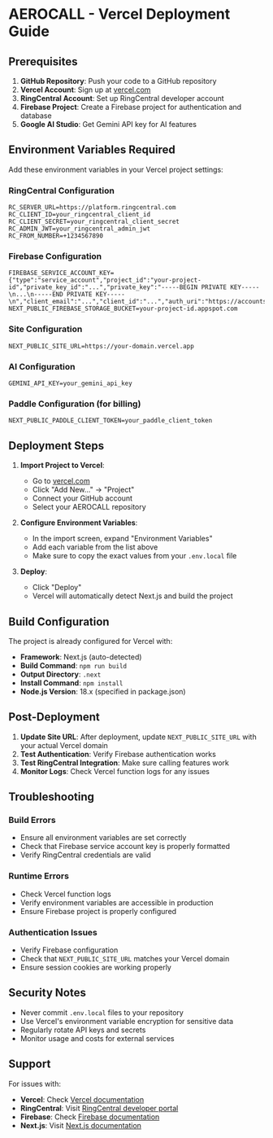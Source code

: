 # AEROCALL - Vercel Deployment Guide

## Prerequisites

1. **GitHub Repository**: Push your code to a GitHub repository
2. **Vercel Account**: Sign up at [vercel.com](https://vercel.com)
3. **RingCentral Account**: Set up RingCentral developer account
4. **Firebase Project**: Create a Firebase project for authentication and database
5. **Google AI Studio**: Get Gemini API key for AI features

## Environment Variables Required

Add these environment variables in your Vercel project settings:

### RingCentral Configuration
```
RC_SERVER_URL=https://platform.ringcentral.com
RC_CLIENT_ID=your_ringcentral_client_id
RC_CLIENT_SECRET=your_ringcentral_client_secret
RC_ADMIN_JWT=your_ringcentral_admin_jwt
RC_FROM_NUMBER=+1234567890
```

### Firebase Configuration
```
FIREBASE_SERVICE_ACCOUNT_KEY={"type":"service_account","project_id":"your-project-id","private_key_id":"...","private_key":"-----BEGIN PRIVATE KEY-----\n...\n-----END PRIVATE KEY-----\n","client_email":"...","client_id":"...","auth_uri":"https://accounts.google.com/o/oauth2/auth","token_uri":"https://oauth2.googleapis.com/token","auth_provider_x509_cert_url":"https://www.googleapis.com/oauth2/v1/certs","client_x509_cert_url":"..."}
NEXT_PUBLIC_FIREBASE_STORAGE_BUCKET=your-project-id.appspot.com
```

### Site Configuration
```
NEXT_PUBLIC_SITE_URL=https://your-domain.vercel.app
```

### AI Configuration
```
GEMINI_API_KEY=your_gemini_api_key
```

### Paddle Configuration (for billing)
```
NEXT_PUBLIC_PADDLE_CLIENT_TOKEN=your_paddle_client_token
```

## Deployment Steps

1. **Import Project to Vercel**:
   - Go to [vercel.com](https://vercel.com)
   - Click "Add New..." → "Project"
   - Connect your GitHub account
   - Select your AEROCALL repository

2. **Configure Environment Variables**:
   - In the import screen, expand "Environment Variables"
   - Add each variable from the list above
   - Make sure to copy the exact values from your `.env.local` file

3. **Deploy**:
   - Click "Deploy"
   - Vercel will automatically detect Next.js and build the project

## Build Configuration

The project is already configured for Vercel with:
- **Framework**: Next.js (auto-detected)
- **Build Command**: `npm run build`
- **Output Directory**: `.next`
- **Install Command**: `npm install`
- **Node.js Version**: 18.x (specified in package.json)

## Post-Deployment

1. **Update Site URL**: After deployment, update `NEXT_PUBLIC_SITE_URL` with your actual Vercel domain
2. **Test Authentication**: Verify Firebase authentication works
3. **Test RingCentral Integration**: Make sure calling features work
4. **Monitor Logs**: Check Vercel function logs for any issues

## Troubleshooting

### Build Errors
- Ensure all environment variables are set correctly
- Check that Firebase service account key is properly formatted
- Verify RingCentral credentials are valid

### Runtime Errors
- Check Vercel function logs
- Verify environment variables are accessible in production
- Ensure Firebase project is properly configured

### Authentication Issues
- Verify Firebase configuration
- Check that `NEXT_PUBLIC_SITE_URL` matches your Vercel domain
- Ensure session cookies are working properly

## Security Notes

- Never commit `.env.local` files to your repository
- Use Vercel's environment variable encryption for sensitive data
- Regularly rotate API keys and secrets
- Monitor usage and costs for external services

## Support

For issues with:
- **Vercel**: Check [Vercel documentation](https://vercel.com/docs)
- **RingCentral**: Visit [RingCentral developer portal](https://developers.ringcentral.com)
- **Firebase**: Check [Firebase documentation](https://firebase.google.com/docs)
- **Next.js**: Visit [Next.js documentation](https://nextjs.org/docs)
